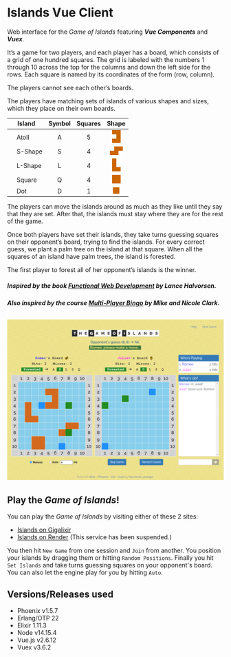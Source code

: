 # Islands Vue Client

Web interface for the _Game of Islands_
featuring **_Vue Components_** and **_Vuex_**.

It’s a game for two players, and each player has a board, which consists of a
grid of one hundred squares. The grid is labeled with the numbers 1 through
10 across the top for the columns and down the left side for the rows.
Each square is named by its coordinates of the form (row, column).

The players cannot see each other’s boards.

The players have matching sets of islands of various shapes and sizes, which
they place on their own boards.

|Island                         |Symbol|Squares|Shape              |
|-------------------------------|:----:|:-----:|:-----------------:|
|&nbsp;&nbsp;&nbsp;&nbsp;Atoll  |  A   |   5   |![atoll][atoll]    |
|&nbsp;&nbsp;&nbsp;&nbsp;S-Shape|  S   |   4   |![s-shape][s-shape]|
|&nbsp;&nbsp;&nbsp;&nbsp;L-Shape|  L   |   4   |![l-shape][l-shape]|
|&nbsp;&nbsp;&nbsp;&nbsp;Square |  Q   |   4   |![square][square]  |
|&nbsp;&nbsp;&nbsp;&nbsp;Dot    |  D   |   1   |![dot][dot]        |

The players can move the islands around as much as they like until they say
that they are set. After that, the islands must stay where they are for the
rest of the game.

Once both players have set their islands, they take turns guessing squares
on their opponent’s board, trying to find the islands. For every correct guess,
we plant a palm tree on the island at that square. When all the squares
of an island have palm trees, the island is forested.

The first player to forest all of her opponent’s islands is the winner.

##### Inspired by the book [Functional Web Development](https://pragprog.com/book/lhelph/functional-web-development-with-elixir-otp-and-phoenix) by Lance Halvorsen.

##### Also inspired by the course [Multi-Player Bingo](https://pragmaticstudio.com/courses/unpacked-bingo) by Mike and Nicole Clark.

## ![game](assets/static/images/game-of-islands.png)

## Play the _Game of Islands_!

You can play the _Game of Islands_ by visiting either of these 2 sites:

* [Islands on Gigalixir][Islands on Gigalixir]
* [Islands on Render][Islands on Render] (This service has been suspended.)

You then hit `New Game` from one session and `Join` from another.
You position your islands by dragging them or hitting `Random Positions`.
Finally you hit `Set Islands` and take turns guessing squares on your
opponent's board. You can also let the engine play for you by hitting `Auto`.

## Versions/Releases used

- Phoenix v1.5.7
- Erlang/OTP 22
- Elixir 1.11.3
- Node v14.15.4
- Vue.js v2.6.12
- Vuex v3.6.2

[atoll]: assets/static/images/atoll.png
[s-shape]: assets/static/images/s-shape.png
[l-shape]: assets/static/images/l-shape.png
[square]: assets/static/images/square.png
[dot]: assets/static/images/dot.png

[Islands on Gigalixir]: (https://unused-stained-newtnutria.gigalixirapp.com/)
[Islands on Render]: (https://islands-0kdm.onrender.com/)
